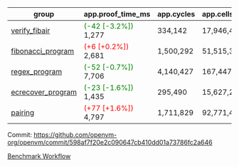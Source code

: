 | group | app.proof_time_ms | app.cycles | app.cells_used | leaf.proof_time_ms | leaf.cycles | leaf.cells_used |
| -- | -- | -- | -- | -- | -- | -- |
| [verify_fibair](https://github.com/openvm-org/openvm/blob/benchmark-results/benchmarks-pr/1507/verify_fibair-598af7f20e2c090647cb410dd01a73786fc2a646.md) |<span style='color: green'>(-42 [-3.2%])</span> 1,277 |  334,142 |  17,946,446 |- | - | - |
| [fibonacci_program](https://github.com/openvm-org/openvm/blob/benchmark-results/benchmarks-pr/1507/fibonacci-598af7f20e2c090647cb410dd01a73786fc2a646.md) |<span style='color: red'>(+6 [+0.2%])</span> 2,681 |  1,500,292 |  51,515,344 |- | - | - |
| [regex_program](https://github.com/openvm-org/openvm/blob/benchmark-results/benchmarks-pr/1507/regex-598af7f20e2c090647cb410dd01a73786fc2a646.md) |<span style='color: green'>(-52 [-0.7%])</span> 7,706 |  4,140,427 |  167,447,871 |- | - | - |
| [ecrecover_program](https://github.com/openvm-org/openvm/blob/benchmark-results/benchmarks-pr/1507/ecrecover-598af7f20e2c090647cb410dd01a73786fc2a646.md) |<span style='color: green'>(-23 [-1.6%])</span> 1,435 |  295,490 |  15,627,255 |- | - | - |
| [pairing](https://github.com/openvm-org/openvm/blob/benchmark-results/benchmarks-pr/1507/pairing-598af7f20e2c090647cb410dd01a73786fc2a646.md) |<span style='color: red'>(+77 [+1.6%])</span> 4,797 |  1,711,829 |  92,771,449 |- | - | - |


Commit: https://github.com/openvm-org/openvm/commit/598af7f20e2c090647cb410dd01a73786fc2a646

[Benchmark Workflow](https://github.com/openvm-org/openvm/actions/runs/14066957151)
